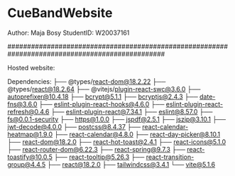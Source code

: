 # CueBandWebsite
Author: Maja Bosy
StudentID: W20037161

################################################################################################

Hosted website:

Dependencies:
├── @types/react-dom@18.2.22
├── @types/react@18.2.64
├── @vitejs/plugin-react-swc@3.6.0
├── autoprefixer@10.4.18
├── bcrypt@5.1.1
├── bcryptjs@2.4.3
├── date-fns@3.6.0
├── eslint-plugin-react-hooks@4.6.0
├── eslint-plugin-react-refresh@0.4.6
├── eslint-plugin-react@7.34.1
├── eslint@8.57.0
├── fs@0.0.1-security
├── https@1.0.0
├── jspdf@2.5.1
├── jszip@3.10.1
├── jwt-decode@4.0.0
├── postcss@8.4.37
├── react-calendar-heatmap@1.9.0
├── react-calendar@4.8.0
├── react-day-picker@8.10.1
├── react-dom@18.2.0
├── react-hot-toast@2.4.1
├── react-icons@5.1.0
├── react-router-dom@6.22.3
├── react-spring@9.7.3
├── react-toastify@10.0.5
├── react-tooltip@5.26.3
├── react-transition-group@4.4.5
├── react@18.2.0
├── tailwindcss@3.4.1
└── vite@5.1.6

 
